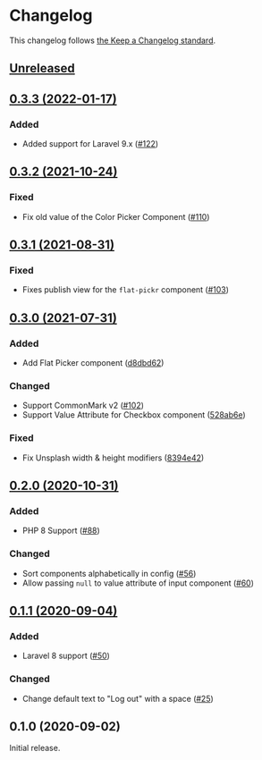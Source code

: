 # Changelog

This changelog follows [the Keep a Changelog standard](https://keepachangelog.com).


## [Unreleased](https://github.com/blade-ui-kit/blade-ui-kit/compare/0.3.3...main)


## [0.3.3 (2022-01-17)](https://github.com/blade-ui-kit/blade-ui-kit/compare/0.3.2...0.3.3)

### Added
- Added support for Laravel 9.x ([#122](https://github.com/blade-ui-kit/blade-ui-kit/pull/122))

## [0.3.2 (2021-10-24)](https://github.com/blade-ui-kit/blade-ui-kit/compare/0.3.1...0.3.2)

### Fixed
- Fix old value of the Color Picker Component ([#110](https://github.com/blade-ui-kit/blade-ui-kit/pull/110))


## [0.3.1 (2021-08-31)](https://github.com/blade-ui-kit/blade-ui-kit/compare/0.3.0...0.3.1)

### Fixed
- Fixes publish view for the `flat-pickr` component ([#103](https://github.com/blade-ui-kit/blade-ui-kit/pull/103))


## [0.3.0 (2021-07-31)](https://github.com/blade-ui-kit/blade-ui-kit/compare/0.2.0...0.3.0)

### Added
- Add Flat Picker component ([d8dbd62](https://github.com/blade-ui-kit/blade-ui-kit/commit/d8dbd625e28b672bdcac2d512dcc4fbf1ff0001d))

### Changed
- Support CommonMark v2 ([#102](https://github.com/blade-ui-kit/blade-ui-kit/pull/102))
- Support Value Attribute for Checkbox component ([528ab6e](https://github.com/blade-ui-kit/blade-ui-kit/commit/528ab6e73d4959bf67055863ca7ba401eb6d38ab))

### Fixed
- Fix Unsplash width & height modifiers ([8394e42](https://github.com/blade-ui-kit/blade-ui-kit/commit/8394e428870fbbbd3dc36fb084ebf0c4246dacf4))


## [0.2.0 (2020-10-31)](https://github.com/blade-ui-kit/blade-ui-kit/compare/0.1.0...0.2.0)

### Added
- PHP 8 Support ([#88](https://github.com/blade-ui-kit/blade-ui-kit/pull/88))

### Changed
- Sort components alphabetically in config ([#56](https://github.com/blade-ui-kit/blade-ui-kit/pull/56))
- Allow passing `null` to value attribute of input component ([#60](https://github.com/blade-ui-kit/blade-ui-kit/pull/60))


## [0.1.1 (2020-09-04)](https://github.com/blade-ui-kit/blade-ui-kit/compare/0.1.0...0.1.1)

### Added
- Laravel 8 support ([#50](https://github.com/blade-ui-kit/blade-ui-kit/pull/50))

### Changed
- Change default text to "Log out" with a space ([#25](https://github.com/blade-ui-kit/blade-ui-kit/pull/25))


## 0.1.0 (2020-09-02)

Initial release.
